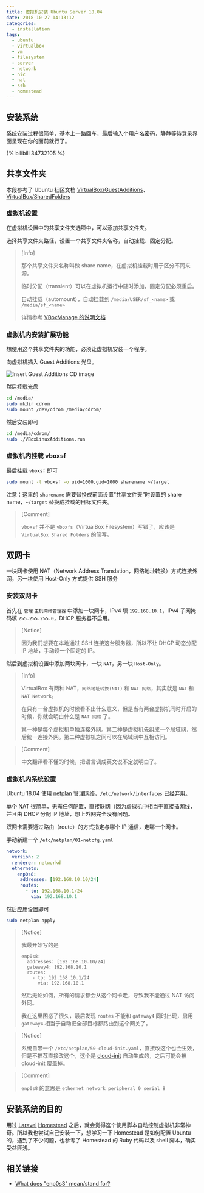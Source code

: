 ```yaml
---
title: 虚拟机安装 Ubuntu Server 18.04
date: 2018-10-27 14:13:12
categories:
  - installation
tags:
  - ubuntu
  - virtualbox
  - vm
  - filesystem
  - server
  - network
  - nic
  - nat
  - ssh
  - homestead
---
```


## 安装系统

系统安装过程很简单，基本上一路回车，最后输入个用户名密码，静静等待登录界面呈现在你的面前就行了。

{% bilibili 34732105 %}

## 共享文件夹

本段参考了 Ubuntu 社区文档 [VirtualBox/GuestAdditions]、[VirtualBox/SharedFolders]

### 虚拟机设置

在虚拟机设置中的共享文件夹选项中，可以添加共享文件夹。

选择共享文件夹路径，设置一个共享文件夹名称，自动挂载、固定分配。

> [Info]
>
> 那个共享文件夹名称叫做 share name，在虚拟机挂载时用于区分不同来源。
>
> 临时分配（transient）可以在虚拟机运行中随时添加，固定分配必须重启。
>
> 自动挂载（automount），自动挂载到 `/media/USER/sf_<name>` 或 `/media/sf_<name>`
>
> 详情参考 [VBoxManage 的说明文档][vboxmanage-docs]

### 虚拟机内安装扩展功能

想使用这个共享文件夹的功能，必须让虚拟机安装一个程序。

向虚拟机插入 Guest Additions 光盘。

![Insert Guest Additions CD image](/images/2018-10-27-install-ubuntu-server-18-04-on-virtual-machine/insert-guest-addition-cd-image.jpg)

然后挂载光盘

```bash
cd /media/
sudo mkdir cdrom
sudo mount /dev/cdrom /media/cdrom/
```

然后安装即可

```bash
cd /media/cdrom/
sudo ./VBoxLinuxAdditions.run
```

### 虚拟机内挂载 vboxsf

最后挂载 `vboxsf` 即可

```bash
sudo mount -t vboxsf -o uid=1000,gid=1000 sharename ~/target
```

注意：这里的 `sharename` 需要替换成前面设置“共享文件夹”时设置的 share name，`~/target` 替换成挂载的目标文件夹。

> [Comment]
>
> `vboxsf` 并不是 `vboxfs`（VirtualBox Filesystem）写错了，应该是 `VirtualBox Shared Folders` 的简写。

## 双网卡

一块网卡使用 NAT（Network Address Translation，网络地址转换）方式连接外网，另一块使用 Host-Only 方式提供 SSH 服务

### 安装双网卡

首先在 `管理` `主机网络管理器` 中添加一块网卡，IPv4 填 `192.168.10.1`，IPv4 子网掩码填 `255.255.255.0`，DHCP 服务器不启用。

> [Notice]
>
> 因为我们想要在本地通过 SSH 连接这台服务器，所以不让 DHCP 动态分配 IP 地址，手动设一个固定的 IP。

然后到虚拟机设置中添加两块网卡，一块 `NAT`，另一块 `Host-Only`。

> [Info]
>
> VirtualBox 有两种 NAT，`网络地址转换(NAT)` 和 `NAT 网络`，其实就是 `NAT` 和 `NAT Network`。
>
> 在只有一台虚拟机的时候看不出什么意义，但是当有两台虚拟机同时开启的时候，你就会明白什么是 `NAT 网络` 了。
>
> 第一种是每个虚拟机单独连接外网。第二种是虚拟机先组成一个局域网，然后统一连接外网。第二种虚拟机之间可以在局域网中互相访问。

> [Comment]
>
> 中文翻译看不懂的时候，把语言调成英文说不定就明白了。

### 虚拟机内系统设置

Ubuntu 18.04 使用 [netplan] 管理网络，`/etc/network/interfaces` 已经弃用。

单个 NAT 很简单，无需任何配置，直接联网（因为虚拟机中相当于直接插网线，并且由 DHCP 分配 IP 地址，想上外网完全没有问题。

双网卡需要通过路由（route）的方式指定与哪个 IP 通信，走哪一个网卡。

手动新建一个 `/etc/netplan/01-netcfg.yaml`

```yaml
network:
  version: 2
  renderer: networkd
  ethernets:
    enp0s8:
     addresses: [192.168.10.10/24]
     routes:
       - to: 192.168.10.1/24
         via: 192.168.10.1
```

然后应用设置即可

```bash
sudo netplan apply
```

> [Notice]
>
> 我最开始写的是
>
>     enp0s8:
>       addresses: [192.168.10.10/24]
>       gateway4: 192.168.10.1
>       routes:
>         - to: 192.168.10.1/24
>           via: 192.168.10.1
>
> 然后无论如何，所有的请求都会从这个网卡走，导致我不能通过 NAT 访问外网。
>
> 我在这里困惑了很久，最后发现 `routes` 不能和 `gateway4` 同时出现，启用 `gateway4` 相当于自动把全部目标都路由到这个网关了。

> [Notice]
>
> 系统自带一个 `/etc/netplan/50-cloud-init.yaml`，直接改这个也会生效，但是不推荐直接改这个，这个是 [cloud-init] 自动生成的，之后可能会被 cloud-init 覆盖掉。

> [Comment]
> 
> `enp0s8` 的意思是 `ethernet network peripheral 0 serial 8`

## 安装系统的目的

用过 [Laravel] [Homestead] 之后，就会觉得这个使用脚本自动控制虚拟机非常神奇。所以我也尝试自己安装一下，想学习一下 Homestead 是如何配置 Ubuntu 的，遇到了不少问题，也参考了 Homestead 的 Ruby 代码以及 shell 脚本，确实受益匪浅。

## 相关链接

* [What does "enp0s3" mean/stand for?][enp0s3-meaning]

[vboxmanage-docs]: https://www.virtualbox.org/manual/ch08.html#vboxmanage-sharedfolder
[VirtualBox/GuestAdditions]: https://help.ubuntu.com/community/VirtualBox/GuestAdditions
[VirtualBox/SharedFolders]: https://help.ubuntu.com/community/VirtualBox/SharedFolders
[cloud-init]: https://cloud-init.io/
[netplan]: https://netplan.io/
[enp0s3-meaning]: https://community.spiceworks.com/topic/975404-what-does-enp0s3-mean-stand-for
[Laravel]: https://laravel.com/
[Homestead]: https://laravel.com/docs/5.7/homestead
